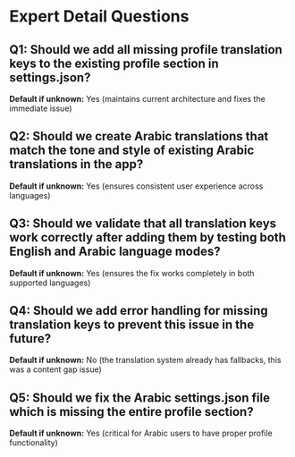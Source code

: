 # Expert Detail Questions

## Q1: Should we add all missing profile translation keys to the existing profile section in settings.json?
**Default if unknown:** Yes (maintains current architecture and fixes the immediate issue)

## Q2: Should we create Arabic translations that match the tone and style of existing Arabic translations in the app?
**Default if unknown:** Yes (ensures consistent user experience across languages)

## Q3: Should we validate that all translation keys work correctly after adding them by testing both English and Arabic language modes?
**Default if unknown:** Yes (ensures the fix works completely in both supported languages)

## Q4: Should we add error handling for missing translation keys to prevent this issue in the future?
**Default if unknown:** No (the translation system already has fallbacks, this was a content gap issue)

## Q5: Should we fix the Arabic settings.json file which is missing the entire profile section?
**Default if unknown:** Yes (critical for Arabic users to have proper profile functionality)